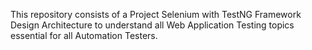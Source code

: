 This repository consists of a Project Selenium with TestNG Framework Design Architecture to understand all Web Application Testing topics essential for all Automation Testers.
